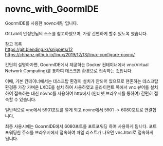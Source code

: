 # novnc_with_GoormIDE
GoormIDE를 사용한 novnc세팅 입니다.

GitLab의 안정인님의 소스를 참고하였으며, 가장 간편하게 할수 있도록 했습니다.

참고 목록<br>
https://git.blending.kr/snippets/12<br>
https://chhanz.github.io/linux/2019/12/13/linux-configure-novnc/ 

간단히 설명하자면,
GoormIDE에서 제공하는 Docker 컨테이너에서
vnc(Virtual Network Computing)를 통하여 데스크톱 환경으로 접속하는 것입니다.

이때, 기본 컨테이너에서는 데스크탑 환경이 설치가 안되어 있으므로 
현존하는 데스크탑 환경중 가장 가벼운 LXDE를 설치 하여 사용하였고
클라이언트 쪽에서 vnc 뷰어를 설치하여 접속하는 대신 
novnc를 사용하여 http에서 (인터넷 브라우저를 통하여) 간편히 접속할 수 있습니다.

일반적으로 
vnc에서 5901포트를 열게 되고
novnc에서 5901 -> 6080포트로 연결합니다.

최종 사용시에는 GoormIDE에서 6080포트를 포트포워딩 하여 사용하게 됩니다.
포트포워딩한 주소를 브라우저에서 접속하여 파일 리스트가 나오면 vnc.html로 접속하게 됩니다.
